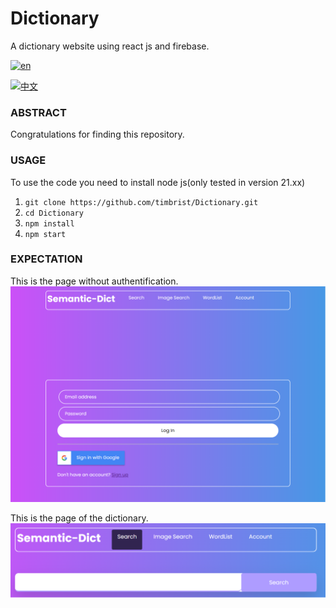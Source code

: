 # Dictionary
A dictionary website using react js and firebase.  

[![en](https://img.shields.io/badge/lang-en-blue.svg)](https://github.com/timbrist/Dictionary/README.md)

[![中文](https://img.shields.io/badge/lang-中文-red.svg)](https://github.com/timbrist/Dictionary/blob/main/README.cn.md)

### ABSTRACT
Congratulations for finding this repository.


### USAGE
To use the code you need to install node js(only tested in version 21.xx)
1. `git clone https://github.com/timbrist/Dictionary.git`
2. `cd Dictionary`
3. `npm install`
4. `npm start`

### EXPECTATION  
This is the page without authentification.
![INPUT](https://github.com/timbrist/Dictionary/blob/main/images/beforelogin.png)
  
This is the page of the dictionary.
![OUTPUT](https://github.com/timbrist/Dictionary/blob/main/images/afterlogin.png)
